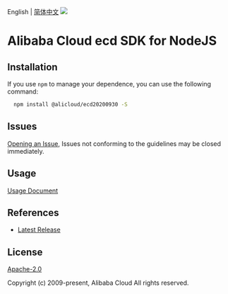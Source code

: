 English | [简体中文](README-CN.md)
![](https://aliyunsdk-pages.alicdn.com/icons/AlibabaCloud.svg)

# Alibaba Cloud ecd SDK for NodeJS

## Installation
If you use `npm` to manage your dependence, you can use the following command:

```sh
  npm install @alicloud/ecd20200930 -S
```

## Issues
[Opening an Issue](https://github.com/aliyun/alibabacloud-typescript-sdk/issues/new), Issues not conforming to the guidelines may be closed immediately.

## Usage
[Usage Document](https://github.com/aliyun/alibabacloud-typescript-sdk/blob/master/docs/Usage-EN.md#quick-examples)

## References
* [Latest Release](https://github.com/aliyun/alibabacloud-typescript-sdk/)

## License
[Apache-2.0](http://www.apache.org/licenses/LICENSE-2.0)

Copyright (c) 2009-present, Alibaba Cloud All rights reserved.
